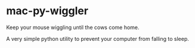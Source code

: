 # mac-py-wiggler
Keep your mouse wiggling until the cows come home.

A very simple python utility to prevent your computer from falling to sleep.
